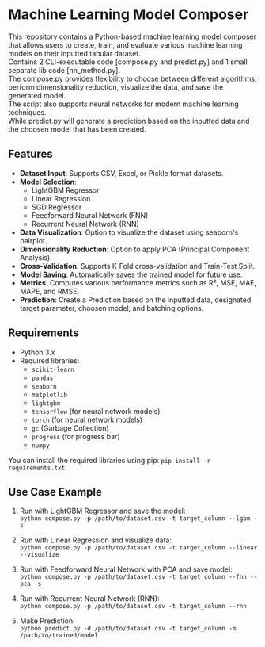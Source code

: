 
# Machine Learning Model Composer

This repository contains a Python-based machine learning model composer that allows users to create, train, and evaluate various machine learning models on their inputted tabular dataset. <br>
Contains 2 CLI-executable code [compose.py and predict.py] and 1 small separate lib code [nn_method.py]. <br>
The compose.py provides flexibility to choose between different algorithms, perform dimensionality reduction, visualize the data, and save the generated model. <br>
The script also supports neural networks for modern machine learning techniques. <br>
While predict.py will generate a prediction based on the inputted data and the choosen model that has been created. 

## Features

- **Dataset Input**: Supports CSV, Excel, or Pickle format datasets.
- **Model Selection**:
  - LightGBM Regressor
  - Linear Regression
  - SGD Regressor
  - Feedforward Neural Network (FNN)
  - Recurrent Neural Network (RNN)
- **Data Visualization**: Option to visualize the dataset using seaborn's pairplot.
- **Dimensionality Reduction**: Option to apply PCA (Principal Component Analysis).
- **Cross-Validation**: Supports K-Fold cross-validation and Train-Test Split.
- **Model Saving**: Automatically saves the trained model for future use.
- **Metrics**: Computes various performance metrics such as R², MSE, MAE, MAPE, and RMSE.
- **Prediction**: Create a Prediction based on the inputted data, designated target parameter, choosen model, and batching options.

## Requirements

- Python 3.x
- Required libraries:
  - `scikit-learn`
  - `pandas`
  - `seaborn`
  - `matplotlib`
  - `lightgbm`
  - `tensorflow` (for neural network models)
  - `torch` (for neural network models)
  - `gc` (Garbage Collection)
  - `progress` (for progress bar)
  - `numpy`

You can install the required libraries using pip:
```pip install -r requirements.txt```

## Use Case Example

1. Run with LightGBM Regressor and save the model:<br>
```python compose.py -p /path/to/dataset.csv -t target_column --lgbm -s```

2. Run with Linear Regression and visualize data:<br>
```python compose.py -p /path/to/dataset.csv -t target_column --linear --visualize```

3. Run with Feedforward Neural Network with PCA and save model:<br>
```python compose.py -p /path/to/dataset.csv -t target_column --fnn --pca -s```

4. Run with Recurrent Neural Network (RNN):<br>
```python compose.py -p /path/to/dataset.csv -t target_column --rnn```

5. Make Prediction:<br>
```python predict.py -d /path/to/dataset.csv -t target_column -m /path/to/trained/model```
 
